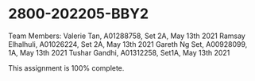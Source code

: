 # 2800-202205-BBY2

Team Members:
Valerie Tan, A01288758, Set 2A, May 13th 2021
Ramsay Elhalhuli, A01026224, Set 2A, May 13th 2021
Gareth Ng Set, A00928099, 1A, May 13th 2021
Tushar Gandhi, A01312258, Set1A, May 13th 2021

This assignment is 100% complete.


